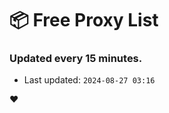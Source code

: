 # :package: Free Proxy List
### Updated every 15 minutes.

- Last updated: `2024-08-27 03:16`

:heart:

